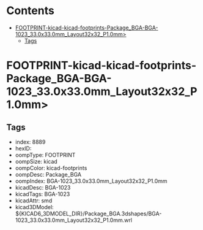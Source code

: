 



Contents
========

* [FOOTPRINT-kicad-kicad-footprints-Package_BGA-BGA-1023_33.0x33.0mm_Layout32x32_P1.0mm>](#footprint-kicad-kicad-footprints-package_bga-bga-1023_330x330mm_layout32x32_p10mm)
	* [Tags](#tags)

# FOOTPRINT-kicad-kicad-footprints-Package_BGA-BGA-1023_33.0x33.0mm_Layout32x32_P1.0mm>

## Tags

- index: 8889
- hexID: 
- oompType: FOOTPRINT
- oompSize: kicad
- oompColor: kicad-footprints
- oompDesc: Package_BGA
- oompIndex: BGA-1023_33.0x33.0mm_Layout32x32_P1.0mm
- kicadDesc: BGA-1023
- kicadTags: BGA-1023
- kicadAttr: smd
- kicad3DModel: ${KICAD6_3DMODEL_DIR}/Package_BGA.3dshapes/BGA-1023_33.0x33.0mm_Layout32x32_P1.0mm.wrl
